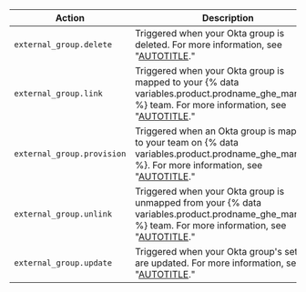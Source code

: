 | Action | Description
|------------------|-------------------
| `external_group.delete` | Triggered when your Okta group is deleted. For more information, see "[AUTOTITLE](/admin/identity-and-access-management/using-saml-for-enterprise-iam/mapping-okta-groups-to-teams)."
| `external_group.link` | Triggered when your Okta group is mapped to your {% data variables.product.prodname_ghe_managed %} team. For more information, see "[AUTOTITLE](/admin/identity-and-access-management/using-saml-for-enterprise-iam/mapping-okta-groups-to-teams)."
| `external_group.provision` | Triggered when an Okta group is mapped to your team on {% data variables.product.prodname_ghe_managed %}. For more information, see "[AUTOTITLE](/admin/identity-and-access-management/using-saml-for-enterprise-iam/mapping-okta-groups-to-teams)."
| `external_group.unlink` | Triggered when your Okta group is unmapped from your {% data variables.product.prodname_ghe_managed %} team. For more information, see "[AUTOTITLE](/admin/identity-and-access-management/using-saml-for-enterprise-iam/mapping-okta-groups-to-teams)."
| `external_group.update` | Triggered when your Okta group's settings are updated. For more information, see "[AUTOTITLE](/admin/identity-and-access-management/using-saml-for-enterprise-iam/mapping-okta-groups-to-teams)."
